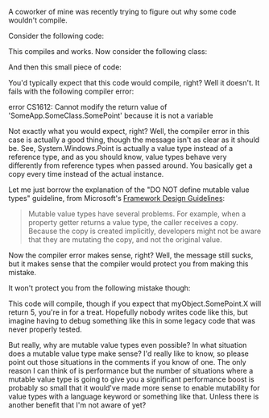 A coworker of mine was recently trying to figure out why some code wouldn't compile.

Consider the following code:

<script src="https://gist.github.com/3684569.js?file=s1.cs"></script>

This compiles and works.  Now consider the following class:

<script src="https://gist.github.com/3684569.js?file=s2.cs"></script>

And then this small piece of code:

<script src="https://gist.github.com/3684569.js?file=s3.cs"></script>

You'd typically expect that this code would compile, right? Well it doesn't.  It fails with the following compiler error:

error CS1612: Cannot modify the return value of 'SomeApp.SomeClass.SomePoint' because it is not a variable

Not exactly what you would expect, right? Well, the compiler error in this case is actually a good thing, though the message isn't as clear as it should be.  See, System.Windows.Point is actually a value type instead of a reference type, and as you should know, value types behave very differently from reference types when passed around.  You basically get a copy every time instead of the actual instance.

Let me just borrow the explanation of the "DO NOT define mutable value types" guideline, from Microsoft's <a href="http://www.amazon.com/Framework-Design-Guidelines-Conventions-Development/dp/0321545613/ref=sr_1_1?ie=UTF8&s=books&qid=1241181546&sr=8-1">Framework Design Guidelines</a>:


> Mutable value types have several problems.  For example, when a property getter returns a value type, the caller receives a copy. Because the copy is created implicitly, developers might not be aware that they are mutating the copy, and not the original value.

Now the compiler error makes sense, right? Well, the message still sucks, but it makes sense that the compiler would protect you from making this mistake.

It won't protect you from the following mistake though:

<script src="https://gist.github.com/3684569.js?file=s4.cs"></script>

This code will compile, though if you expect that myObject.SomePoint.X will return 5, you're in for a treat.  Hopefully nobody writes code like this, but imagine having to debug something like this in some legacy code that was never properly tested.

But really, why are mutable value types even possible? In what situation does a mutable value type make sense? I'd really like to know, so please point out those situations in the comments if you know of one.  The only reason I can think of is performance but the number of situations where a mutable value type is going to give you a significant performance boost is probably so small that it would've made more sense to enable mutability for value types with a language keyword or something like that.  Unless there is another benefit that I'm not aware of yet?